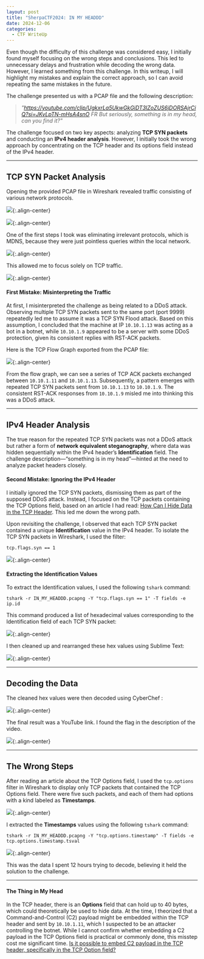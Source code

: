 ```yaml
---
layout: post
title: "SherpaCTF2024: IN MY HEADDD"
date: 2024-12-06
categories:
  - CTF WriteUp
---
```


Even though the difficulty of this challenge was considered easy, I initially found myself focusing on the wrong steps and conclusions. This led to unnecessary delays and frustration while decoding the wrong data. However, I learned something from this challenge. In this writeup, I will highlight my mistakes and explain the correct approach, so I can avoid repeating the same mistakes in the future.

The challenge presented us with a PCAP file and the following description:

> *"https://youtube.com/clip/UgkxrLa5UkwGkGiDT3IZoZUS6jDORSAjrCiQ?si=JKvLpTN-mHsA4snO FR But seriously, something is in my head, can you find it?"*

The challenge focused on two key aspects: analyzing **TCP SYN packets** and conducting an **IPv4 header analysis**. However, I initially took the wrong approach by concentrating on the TCP header and its options field instead of the IPv4 header.

---

## **TCP SYN Packet Analysis**

Opening the provided PCAP file in Wireshark revealed traffic consisting of various network protocols.

![](https://raw.githubusercontent.com/faridarif/faridarif.github.io/master/pictures/SherpaCTF-IMH1.png){:.align-center}

![](https://raw.githubusercontent.com/faridarif/faridarif.github.io/master/pictures/SherpaCTF-IMH2.png){:.align-center}

One of the first steps I took was eliminating irrelevant protocols, which is MDNS, because they were just pointless queries within the local network.

![](https://raw.githubusercontent.com/faridarif/faridarif.github.io/master/pictures/SherpaCTF-IMH3.png){:.align-center}

This allowed me to focus solely on TCP traffic.

![](https://raw.githubusercontent.com/faridarif/faridarif.github.io/master/pictures/SherpaCTF-IMH4.png){:.align-center}

#### **First Mistake: Misinterpreting the Traffic**

At first, I misinterpreted the challenge as being related to a DDoS attack. Observing multiple TCP SYN packets sent to the same port (port 9999) repeatedly led me to assume it was a TCP SYN Flood attack. Based on this assumption, I concluded that the machine at IP `10.10.1.13` was acting as a bot in a botnet, while `10.10.1.9` appeared to be a server with some DDoS protection, given its consistent replies with RST-ACK packets.

Here is the TCP Flow Graph exported from the PCAP file:

![](https://raw.githubusercontent.com/faridarif/faridarif.github.io/master/pictures/SherpaCTF-IMH5.png){:.align-center}

From the flow graph, we can see a series of TCP ACK packets exchanged between `10.10.1.11` and `10.10.1.13`. Subsequently, a pattern emerges with repeated TCP SYN packets sent from `10.10.1.13` to `10.10.1.9`. The consistent RST-ACK responses from `10.10.1.9` misled me into thinking this was a DDoS attack.

---

## **IPv4 Header Analysis**

The true reason for the repeated TCP SYN packets was not a DDoS attack but rather a form of **network equivalent steganography**, where data was hidden sequentially within the IPv4 header’s **Identification** field. The challenge description—“something is in my head”—hinted at the need to analyze packet headers closely.

#### **Second Mistake: Ignoring the IPv4 Header**

I initially ignored the TCP SYN packets, dismissing them as part of the supposed DDoS attack. Instead, I focused on the TCP packets containing the TCP Options field, based on an article I had read: [How Can I Hide Data in the TCP Header](https://www.quora.com/How-can-I-hide-data-in-the-TCP-header). This led me down the wrong path.

Upon revisiting the challenge, I observed that each TCP SYN packet contained a unique **Identification** value in the IPv4 header. To isolate the TCP SYN packets in Wireshark, I used the filter:

```
tcp.flags.syn == 1
```

![](https://raw.githubusercontent.com/faridarif/faridarif.github.io/master/pictures/SherpaCTF-IMH6.png){:.align-center}

#### **Extracting the Identification Values**

To extract the Identification values, I used the following `tshark` command:

```
tshark -r IN_MY_HEADDD.pcapng -Y "tcp.flags.syn == 1" -T fields -e ip.id
```

This command produced a list of hexadecimal values corresponding to the Identification field of each TCP SYN packet:

![](https://raw.githubusercontent.com/faridarif/faridarif.github.io/master/pictures/SherpaCTF-IMH7.png){:.align-center}

I then cleaned up and rearranged these hex values using Sublime Text:

![](https://raw.githubusercontent.com/faridarif/faridarif.github.io/master/pictures/SherpaCTF-IMH8.png){:.align-center}

---

## **Decoding the Data**

The cleaned hex values were then decoded using CyberChef :


![](https://raw.githubusercontent.com/faridarif/faridarif.github.io/master/pictures/SherpaCTF-IMH9.png){:.align-center}

The final result was a YouTube link. I found the flag in the description of the video.

![](https://raw.githubusercontent.com/faridarif/faridarif.github.io/master/pictures/SherpaCTF-IMH10.png){:.align-center}

---

## **The Wrong Steps**

After reading an article about the TCP Options field, I used the `tcp.options` filter in Wireshark to display only TCP packets that contained the TCP Options field. There were five such packets, and each of them had options with a kind labeled as **Timestamps**.

![](https://raw.githubusercontent.com/faridarif/faridarif.github.io/master/pictures/SherpaCTF-IMH11.png){:.align-center}

I extracted the **Timestamps** values using the following `tshark` command:

```
tshark -r IN_MY_HEADDD.pcapng -Y "tcp.options.timestamp" -T fields -e tcp.options.timestamp.tsval
```

![](https://raw.githubusercontent.com/faridarif/faridarif.github.io/master/pictures/SherpaCTF-IMH12.png){:.align-center}

This was the data I spent 12 hours trying to decode, believing it held the solution to the challenge.

---

#### **The Thing in My Head**

In the TCP header, there is an **Options** field that can hold up to 40 bytes, which could theoretically be used to hide data. At the time, I theorized that a Command-and-Control (C2) payload might be embedded within the TCP header and sent by `10.10.1.11`, which I suspected to be an attacker controlling the botnet. While I cannot confirm whether embedding a C2 payload in the TCP Options field is practical or commonly done, this misstep cost me significant time. <u>Is it possible to embed C2 payload in the TCP header, specifically in the TCP Option field?</u>
